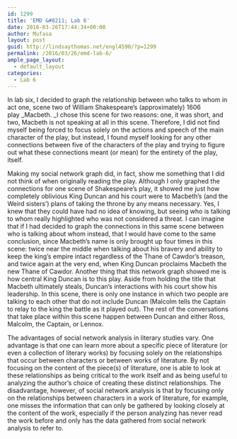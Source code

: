 ```yaml
---
id: 1299
title: 'EMD &#8211; Lab 6'
date: 2016-03-26T17:44:34+00:00
author: Mufasa
layout: post
guid: http://lindsaythomas.net/engl4590/?p=1299
permalink: /2016/03/26/emd-lab-6/
ample_page_layout:
  - default_layout
categories:
  - Lab 6
---
```

In lab six, I decided to graph the relationship between who talks to whom in act one, scene two of William Shakespeare&#8217;s (approximately) 1606 play _Macbeth. _I chose this scene for two reasons: one, it was short, and two, Macbeth is not speaking at all in this scene. Therefore, I did not find myself being forced to focus solely on the actions and speech of the main character of the play, but instead, I found myself looking for any other connections between five of the characters of the play and trying to figure out what these connections meant (or mean) for the entirety of the play, itself.

Making my social network graph did, in fact, show me something that I did not think of when originally reading the play. Although I only graphed the connections for one scene of Shakespeare&#8217;s play, it showed me just how completely oblivious King Duncan and his court were to Macbeth&#8217;s (and the Weird sisters&#8217;) plans of taking the throne by any means necessary. Yes, I knew that they could have had no idea of knowing, but seeing who is talking to whom really highlighted who was not considered a threat. I can imagine that if I had decided to graph the connections in this same scene between who is talking about whom instead, that I would have come to the same conclusion, since Macbeth&#8217;s name is only brought up four times in this scene: twice near the middle when talking about his bravery and ability to keep the king&#8217;s empire intact regardless of the Thane of Cawdor&#8217;s treason, and twice again at the very end, when King Duncan proclaims Macbeth the new Thane of Cawdor. Another thing that this network graph showed me is how central King Duncan is to this play. Aside from holding the title that Macbeth ultimately steals, Duncan&#8217;s interactions with his court show his leadership. In this scene, there is only one instance in which two people are talking to each other that do not include Duncan (Malcolm tells the Captain to relay to the king the battle as it played out). The rest of the conversations that take place within this scene happen between Duncan and either Ross, Malcolm, the Captain, or Lennox.

The advantages of social network analysis in literary studies vary. One advantage is that one can learn more about a specific piece of literature (or even a collection of literary works) by focusing solely on the relationships that occur between characters or between works of literature. By not focusing on the content of the piece(s) of literature, one is able to look at these relationships as being critical to the work itself and as being useful to analyzing the author&#8217;s choice of creating these distinct relationships. The disadvantage, however, of social network analysis is that by focusing only on the relationships between characters in a work of literature, for example, one misses the information that can only be gathered by looking closely at the content of the work, especially if the person analyzing has never read the work before and only has the data gathered from social network analysis to refer to.